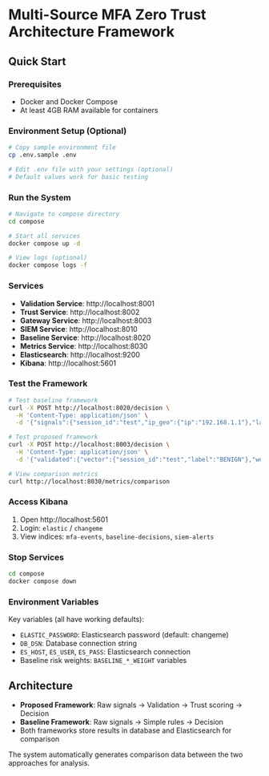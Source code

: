 # Multi-Source MFA Zero Trust Architecture Framework

## Quick Start

### Prerequisites
- Docker and Docker Compose
- At least 4GB RAM available for containers

### Environment Setup (Optional)
```bash
# Copy sample environment file
cp .env.sample .env

# Edit .env file with your settings (optional)
# Default values work for basic testing
```

### Run the System
```bash
# Navigate to compose directory
cd compose

# Start all services
docker compose up -d

# View logs (optional)
docker compose logs -f
```

### Services
- **Validation Service**: http://localhost:8001
- **Trust Service**: http://localhost:8002  
- **Gateway Service**: http://localhost:8003
- **SIEM Service**: http://localhost:8010
- **Baseline Service**: http://localhost:8020
- **Metrics Service**: http://localhost:8030
- **Elasticsearch**: http://localhost:9200
- **Kibana**: http://localhost:5601

### Test the Framework
```bash
# Test baseline framework
curl -X POST http://localhost:8020/decision \
  -H 'Content-Type: application/json' \
  -d '{"signals":{"session_id":"test","ip_geo":{"ip":"192.168.1.1"},"label":"BENIGN"}}'

# Test proposed framework  
curl -X POST http://localhost:8003/decision \
  -H 'Content-Type: application/json' \
  -d '{"validated":{"vector":{"session_id":"test","label":"BENIGN"},"weights":{"gps":0.8},"reasons":[]}}'

# View comparison metrics
curl http://localhost:8030/metrics/comparison
```

### Access Kibana
1. Open http://localhost:5601
2. Login: `elastic` / `changeme`
3. View indices: `mfa-events`, `baseline-decisions`, `siem-alerts`

### Stop Services
```bash
cd compose
docker compose down
```

### Environment Variables
Key variables (all have working defaults):
- `ELASTIC_PASSWORD`: Elasticsearch password (default: changeme)
- `DB_DSN`: Database connection string
- `ES_HOST`, `ES_USER`, `ES_PASS`: Elasticsearch connection
- Baseline risk weights: `BASELINE_*_WEIGHT` variables

## Architecture
- **Proposed Framework**: Raw signals → Validation → Trust scoring → Decision
- **Baseline Framework**: Raw signals → Simple rules → Decision
- Both frameworks store results in database and Elasticsearch for comparison

The system automatically generates comparison data between the two approaches for analysis.
